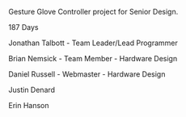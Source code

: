 Gesture Glove Controller project for Senior Design.

187 Days

Jonathan Talbott - Team Leader/Lead Programmer

Brian Nemsick - Team Member - Hardware Design

Daniel Russell - Webmaster - Hardware Design

Justin Denard

Erin Hanson

